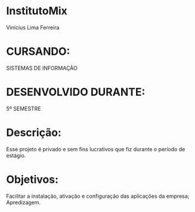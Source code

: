 # InstitutoMix
Vinícius Lima Ferreira
# CURSANDO:
SISTEMAS DE INFORMAÇÃO
# DESENVOLVIDO DURANTE:
5º SEMESTRE
# Descrição:
Esse projeto é privado e sem fins lucrativos que fiz durante o período de estágio.
# Objetivos:
Facilitar a instalação, ativação e configuração das aplicações da empresa; Apredizagem.








